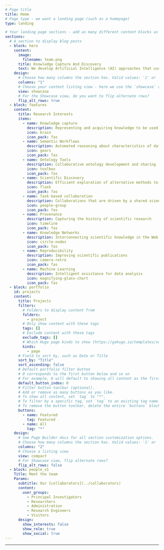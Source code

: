 ```yaml
---
# Page title
title: Home
# Page type - we want a landing page (such as a homepage)
type: landing

# Your landing page sections - add as many different content blocks as you like
sections:
  # A section to display blog posts
  - block: hero
    content:
      image:
        filename: team.png
      title: Knowledge Capture And Discovery
      text: We develop Artificial Intelligence (AI) approaches that use knowledge to accelerate and innovate scientific discovery processes that are unnecessarily carried out manually and inefficiently today.
    design:
      # Choose how many columns the section has. Valid values: '1' or '2'.
      columns: "1"
      # Choose your content listing view - here we use the `showcase` view
      view: showcase
      # For the Showcase view, do you want to flip alternate rows?
      flip_alt_rows: true
  - block: features
    content:
      title: Research Interests
      items:
        - name: Knowledge capture
          description: Representing and acquiring knowledge to be used in AI systems
          icon: brain
          icon_pack: fas
        - name: Semantic Workflows
          description: Automated reasoning about characteristics of data and steps in computational experiments
          icon: gears
          icon_pack: fas
        - name: Ontology Tools
          description: Collaborative ontology development and sharing
          icon: toolbox
          icon_pack: fas
        - name: Scientific Discovery
          description: Efficient exploration of alternative methods to analyze data
          icon: flask
          icon_pack: fas
        - name: Task-based collaboration
          description: Collaborations that are driven by a shared scientific question
          icon: people-group
          icon_pack: fas
        - name: Provenance
          description: Capturing the history of scientific research
          icon: timeline
          icon_pack: fas
        - name: Knowledge Networks
          description: Interconnecting scientific knowledge in the Web
          icon: circle-nodes
          icon_pack: fas
        - name: Reproducibility
          description: Improving scientific publications
          icon: camera-retro
          icon_pack: fas
        - name: Machine Learning
          description: Intelligent assistance for data analysis
          icon: magnifying-glass-chart
          icon_pack: fas
  - block: portfolio
    id: projects
    content:
      title: Projects
      filters:
        # Folders to display content from
        folders:
          - project
        # Only show content with these tags
        tags: []
        # Exclude content with these tags
        exclude_tags: []
        # Which Hugo page kinds to show (https://gohugo.io/templates/section-templates/#page-kinds)
        kinds:
          - page
      # Field to sort by, such as Date or Title
      sort_by: "Title"
      sort_ascending: false
      # Default portfolio filter button
      # 0 corresponds to the first button below and so on
      # For example, 0 will default to showing all content as the first button below shows content with *any* tag
      default_button_index: 0
      # Filter button toolbar (optional).
      # Add or remove as many buttons as you like.
      # To show all content, set `tag` to "*".
      # To filter by a specific tag, set `tag` to an existing tag name.
      # To remove the button toolbar, delete the entire `buttons` block.
      buttons:
        - name: Featured
          tag: Featured
        - name: All
          tag: "*"
    design:
      # See Page Builder docs for all section customization options.
      # Choose how many columns the section has. Valid values: '1' or '2'.
      columns: "2"
      # Choose a listing view
      view: compact
      # For Showcase view, flip alternate rows?
      flip_alt_rows: false
  - block: people_v1
    Title: Meet the team
    Params:
      subtitle: Our [collaborators](../collaborators)
      content:
        user_groups:
          - Principal Investigators
          - Researchers
          - Administration
          - Research Engineers
          - Visitors
      design:
        show_interests: false
        show_role: true
        show_social: true
---
```


---
